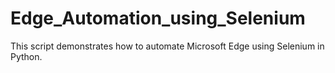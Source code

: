 # Edge_Automation_using_Selenium
This script demonstrates how to automate Microsoft Edge using Selenium in Python.
